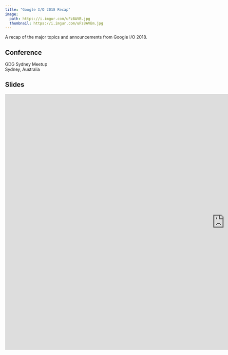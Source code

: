```yaml
---
title: "Google I/O 2018 Recap"
image:
  path: https://i.imgur.com/uFz8AVB.jpg
  thumbnail: https://i.imgur.com/uFz8AVBm.jpg
---
```


A recap of the major topics and announcements from Google I/O 2018.


## Conference
GDG Sydney Meetup  
Sydney, Australia


## Slides
<div class="responsive-embed responsive-embed-16by9">
  <iframe src="https://docs.google.com/presentation/d/e/2PACX-1vThn9qLtTBOAonxqk9Nov7NXdNN_dIRR48BoKUerTmAn_BooZqfghVY4_ISRTmv7kWJ1UQCACMKrTpA/embed?start=false&loop=false&delayms=3000" frameborder="0" width="1440" height="839" allowfullscreen="true" mozallowfullscreen="true" webkitallowfullscreen="true"></iframe>
</div>


